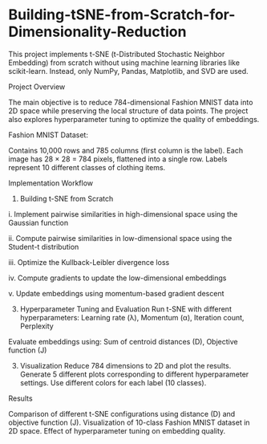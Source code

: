 # Building-tSNE-from-Scratch-for-Dimensionality-Reduction

This project implements t-SNE (t-Distributed Stochastic Neighbor Embedding) from scratch without using machine learning libraries like scikit-learn. Instead, only NumPy, Pandas, Matplotlib, and SVD are used.

Project Overview

The main objective is to reduce 784-dimensional Fashion MNIST data into 2D space while preserving the local structure of data points. The project also explores hyperparameter tuning to optimize the quality of embeddings.

Fashion MNIST Dataset:

Contains 10,000 rows and 785 columns (first column is the label).
Each image has 28 × 28 = 784 pixels, flattened into a single row.
Labels represent 10 different classes of clothing items.

Implementation Workflow

1. Building t-SNE from Scratch
   
i. Implement pairwise similarities in high-dimensional space using the Gaussian function

​ii. Compute pairwise similarities in low-dimensional space using the Student-t distribution

​iii. Optimize the Kullback-Leibler divergence loss

iv. Compute gradients to update the low-dimensional embeddings

v. Update embeddings using momentum-based gradient descent 

3. Hyperparameter Tuning and Evaluation
Run t-SNE with different hyperparameters:
Learning rate (λ),
Momentum (α),
Iteration count,
Perplexity

Evaluate embeddings using:
Sum of centroid distances (D),
Objective function (J)

3. Visualization
Reduce 784 dimensions to 2D and plot the results.
Generate 5 different plots corresponding to different hyperparameter settings.
Use different colors for each label (10 classes).

Results

Comparison of different t-SNE configurations using distance (D) and objective function (J).
Visualization of 10-class Fashion MNIST dataset in 2D space.
Effect of hyperparameter tuning on embedding quality.
